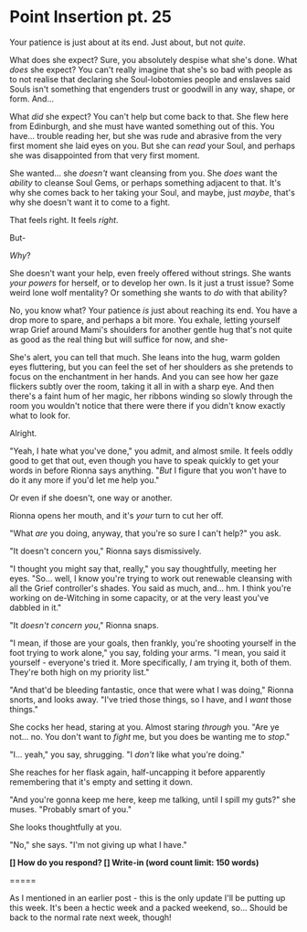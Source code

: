 # Point Insertion pt. 25

Your patience is just about at its end. Just about, but not *quite*.

What does she expect? Sure, you absolutely despise what she's done. What *does* she expect? You can't really imagine that she's so bad with people as to not realise that declaring she Soul-lobotomies people and enslaves said Souls isn't something that engenders trust or goodwill in any way, shape, or form. And...

What *did* she expect? You can't help but come back to that. She flew here from Edinburgh, and she must have wanted something out of this. You have... trouble reading her, but she was rude and abrasive from the very first moment she laid eyes on you. But she can *read* your Soul, and perhaps she was disappointed from that very first moment.

She wanted... she *doesn't* want cleansing from you. She *does* want the *ability* to cleanse Soul Gems, or perhaps something adjacent to that. It's why she comes back to her taking your Soul, and maybe, just *maybe*, that's why she doesn't want it to come to a fight.

That feels right. It feels *right*.

But-

*Why*?

She doesn't want your help, even freely offered without strings. She wants *your powers* for herself, or to develop her own. Is it just a trust issue? Some weird lone wolf mentality? Or something she wants to *do* with that ability?

No, you know what? Your patience *is* just about reaching its end. You have a drop more to spare, and perhaps a bit more. You exhale, letting yourself wrap Grief around Mami's shoulders for another gentle hug that's not quite as good as the real thing but will suffice for now, and she-

She's alert, you can tell that much. She leans into the hug, warm golden eyes fluttering, but you can feel the set of her shoulders as she pretends to focus on the enchantment in her hands. And you can see how her gaze flickers subtly over the room, taking it all in with a sharp eye. And then there's a faint hum of her magic, her ribbons winding so slowly through the room you wouldn't notice that there were there if you didn't know exactly what to look for.

Alright.

"Yeah, I hate what you've done," you admit, and almost smile. It feels oddly good to get that out, even though you have to speak quickly to get your words in before Rionna says anything. "*But* I figure that you won't have to do it any more if you'd let me help you."

Or even if she doesn't, one way or another.

Rionna opens her mouth, and it's *your* turn to cut her off.

"What *are* you doing, anyway, that you're so sure I can't help?" you ask.

"It doesn't concern you," Rionna says dismissively.

"I thought you might say that, really," you say thoughtfully, meeting her eyes. "So... well, I know you're trying to work out renewable cleansing with all the Grief controller's shades. You said as much, and... hm. I think you're working on de-Witching in some capacity, or at the very least you've dabbled in it."

"It *doesn't concern you*," Rionna snaps.

"I mean, if those are your goals, then frankly, you're shooting yourself in the foot trying to work alone," you say, folding your arms. "I mean, you said it yourself - everyone's tried it. More specifically, *I* am trying it, both of them. They're both high on my priority list."

"And that'd be bleeding fantastic, once that were what I was doing," Rionna snorts, and looks away. "I've tried those things, so I have, and I *want* those things."

She cocks her head, staring at you. Almost staring *through* you. "Are ye not... no. You don't want to *fight* me, but you does be wanting me to *stop*."

"I... yeah," you say, shrugging. "I *don't* like what you're doing."

She reaches for her flask again, half-uncapping it before apparently remembering that it's empty and setting it down.

"And you're gonna keep me here, keep me talking, until I spill my guts?" she muses. "Probably smart of you."

She looks thoughtfully at you.

"No," she says. "I'm not giving up what I have."

**\[] How do you respond?
\[] Write-in (word count limit: 150 words)**

\=====​

As I mentioned in an earlier post - this is the only update I'll be putting up this week. It's been a hectic week and a packed weekend, so... Should be back to the normal rate next week, though!
